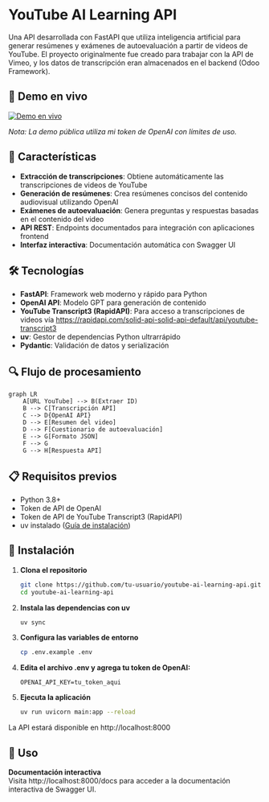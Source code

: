 # YouTube AI Learning API

Una API desarrollada con FastAPI que utiliza inteligencia artificial para generar resúmenes y exámenes de autoevaluación a partir de videos de YouTube.
El proyecto originalmente fue creado para trabajar con la API de Vimeo, y los datos de transcripción eran almacenados en el backend (Odoo Framework).

## 🚀 Demo en vivo
[![Demo en vivo](https://img.shields.io/badge/PROBAR_DEMO-AQU%C3%8D-10b981?style=for-the-badge)](https://your-domain.com/demo)

*Nota: La demo pública utiliza mi token de OpenAI con límites de uso.*

## 🚀 Características

- **Extracción de transcripciones**: Obtiene automáticamente las transcripciones de videos de YouTube
- **Generación de resúmenes**: Crea resúmenes concisos del contenido audiovisual utilizando OpenAI
- **Exámenes de autoevaluación**: Genera preguntas y respuestas basadas en el contenido del video
- **API REST**: Endpoints documentados para integración con aplicaciones frontend
- **Interfaz interactiva**: Documentación automática con Swagger UI

## 🛠️ Tecnologías

- **FastAPI**: Framework web moderno y rápido para Python
- **OpenAI API**: Modelo GPT para generación de contenido
- **YouTube Transcript3 (RapidAPI)**: Para acceso a transcripciones de videos vía https://rapidapi.com/solid-api-solid-api-default/api/youtube-transcript3
- **uv**: Gestor de dependencias Python ultrarrápido
- **Pydantic**: Validación de datos y serialización

## 🔍 Flujo de procesamiento
```mermaid
graph LR
    A[URL YouTube] --> B(Extraer ID)
    B --> C[Transcripción API]
    C --> D{OpenAI API}
    D --> E[Resumen del video]
    D --> F[Cuestionario de autoevaluación]
    E --> G[Formato JSON]
    F --> G
    G --> H[Respuesta API]
```

## 📋 Requisitos previos

- Python 3.8+
- Token de API de OpenAI
- Token de API de YouTube Transcript3 (RapidAPI)
- uv instalado ([Guía de instalación](https://docs.astral.sh/uv/getting-started/installation/))

## 🔧 Instalación

1. **Clona el repositorio**
   ```bash
   git clone https://github.com/tu-usuario/youtube-ai-learning-api.git
   cd youtube-ai-learning-api
   ```

2. **Instala las dependencias con uv**
   ```bash
   uv sync
   ```

3. **Configura las variables de entorno**
   ```bash
   cp .env.example .env
   ```

4. **Edita el archivo .env y agrega tu token de OpenAI:**
   ```
   OPENAI_API_KEY=tu_token_aqui
   ```

5. **Ejecuta la aplicación**
   ```bash
   uv run uvicorn main:app --reload
   ```

La API estará disponible en http://localhost:8000

## 📖 Uso

**Documentación interactiva**  
Visita http://localhost:8000/docs para acceder a la documentación interactiva de Swagger UI.
